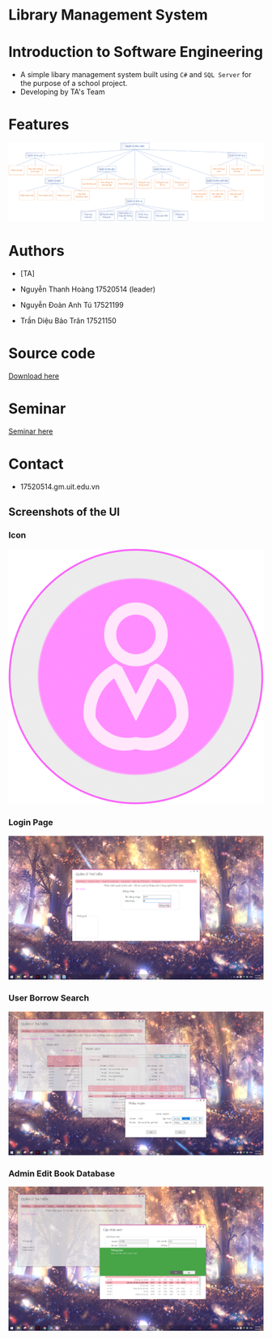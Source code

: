 # Library Management System
# Introduction to Software Engineering
* A simple libary management system built using `C#` and `SQL Server` for the purpose of a school project. 
* Developing by TA's Team

# Features

![Features](./screens/FDD.png?raw=true)

# Authors

- [TA]

- Nguyễn Thanh Hoàng	17520514 (leader)
- Nguyễn Đoàn Anh Tú	17521199 
- Trần Diệu Bảo Trân	17521150

# Source code
[Download here](./ARCHIVE/QLTV.rar?raw=true)

# Seminar
[Seminar here](./WIP/Seminar.pptx?raw=true)

# Contact
- 17520514.gm.uit.edu.vn

## Screenshots of the UI

### Icon
![Icon Image](./screens/Icon.png?raw=true)
### Login Page
![Login Screenshot](./screens/login.png?raw=true)
### User Borrow Search
![User Book Borrow Screenshot](./screens/user_borrow_book.png?raw=true)
### Admin Edit Book Database
![Admin Edit Book Database](./screens/admin_edit_book_DB.png?raw=true)
